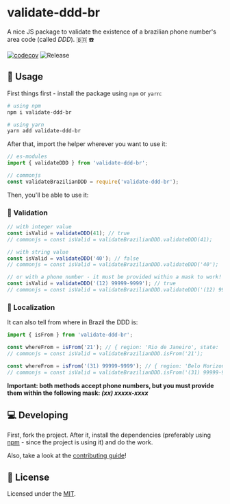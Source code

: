 # validate-ddd-br
A nice JS package to validate the existence of a brazilian phone number's area code (called _DDD_). 🇧🇷 :phone:

[![codecov](https://codecov.io/gh/jlozovei/validate-ddd-br/branch/master/graph/badge.svg)](https://codecov.io/gh/jlozovei/validate-ddd-br)
![Release](https://github.com/jlozovei/validate-ddd-br/workflows/Release/badge.svg)


## :closed_book: Usage
First things first - install the package using `npm` or `yarn`:

```bash
# using npm
npm i validate-ddd-br

# using yarn
yarn add validate-ddd-br
```

After that, import the helper wherever you want to use it:

```js
// es-modules
import { validateDDD } from 'validate-ddd-br';

// commonjs
const validateBrazilianDDD = require('validate-ddd-br');
```

Then, you'll be able to use it:

### 🔬 Validation
```js
// with integer value
const isValid = validateDDD(41); // true
// commonjs = const isValid = validateBrazilianDDD.validateDDD(41);

// with string value
const isValid = validateDDD('40'); // false
// commonjs = const isValid = validateBrazilianDDD.validateDDD('40');

// or with a phone number - it must be provided within a mask to work!
const isValid = validateDDD('(12) 99999-9999'); // true
// commonjs = const isValid = validateBrazilianDDD.validateDDD('(12) 99999-9999');
```

### 📍 Localization
It can also tell from where in Brazil the DDD is:

```js
import { isFrom } from 'validate-ddd-br';

const whereFrom = isFrom('21'); // { region: 'Rio de Janeiro', state: 'RJ' }
// commonjs = const isValid = validateBrazilianDDD.isFrom('21');

const whereFrom = isFrom('(31) 99999-9999'); // { region: 'Belo Horizonte', state: 'MG' }
// commonjs = const isValid = validateBrazilianDDD.isFrom('(31) 99999-9999');
```

**Important: both methods accept phone numbers, but you must provide them within the following mask: _(xx) xxxxx-xxxx_**


## :computer: Developing
First, fork the project. After it, install the dependencies (preferably using [npm](https://npmjs.com/) - since the project is using it) and do the work.

Also, take a look at the [contributing guide](https://github.com/jlozovei/validate-ddd-br/blob/master/.github/CONTRIBUTING.md)!


## :closed_lock_with_key: License
Licensed under the [MIT](https://github.com/jlozovei/validate-ddd-br/blob/master/LICENSE).
